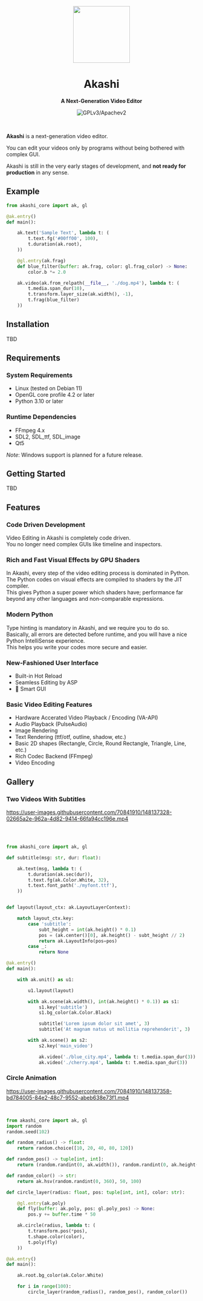 <p align="center"><img width="150" src="https://user-images.githubusercontent.com/70841910/115134602-16088280-a001-11eb-991e-a091139b6a25.png" /></p>

<h1 align="center">Akashi</h1>
<p align="center">
  <strong>A Next-Generation Video Editor</strong>
</p>

<p align="center">
  <img src="https://img.shields.io/badge/license-GPLv3%2FApache%202-blue" alt="GPLv3/Apachev2" />
</p>
<br>

**Akashi** is a next-generation video editor. 

You can edit your videos only by programs without being bothered with complex GUI.

Akashi is still in the very early stages of development, and **not ready for production** in any sense.

## Example

```python
from akashi_core import ak, gl

@ak.entry()
def main():

    ak.text('Sample Text', lambda t: (
        t.text.fg('#00ff00', 100),
        t.duration(ak.root),
    ))

    @gl.entry(ak.frag)
    def blue_filter(buffer: ak.frag, color: gl.frag_color) -> None:
        color.b *= 2.0

    ak.video(ak.from_relpath(__file__, './dog.mp4'), lambda t: (
        t.media.span_dur(10),
        t.transform.layer_size(ak.width(), -1),
        t.frag(blue_filter)
    ))
```

## Installation

TBD

## Requirements

### System Requirements

* Linux (tested on Debian 11) 
* OpenGL core profile 4.2 or later
* Python 3.10 or later

### Runtime Dependencies

* FFmpeg 4.x
* SDL2, SDL_ttf, SDL_image
* Qt5

*Note*: Windows support is planned for a future release.

## Getting Started

TBD

## Features

### Code Driven Development

Video Editing in Akashi is completely code driven.  
You no longer need complex GUIs like timeline and inspectors.

### Rich and Fast Visual Effects by GPU Shaders

In Akashi, every step of the video editing process is dominated in Python.  
The Python codes on visual effects are compiled to shaders by the JIT compiler.  
This gives Python a super power which shaders have; performance far beyond any other languages and non-comparable expressions.

### Modern Python

Type hinting is mandatory in Akashi, and we require you to do so.  
Basically, all errors are detected before runtime, and you will have a nice Python IntelliSense experience.  
This helps you write your codes more secure and easier.

### New-Fashioned User Interface

- Built-in Hot Reload
- Seamless Editing by ASP
- 🚧 Smart GUI
   
### Basic Video Editing Features

- Hardware Accerated Video Playback / Encoding (VA-API)
- Audio Playback (PulseAudio)
- Image Rendering
- Text Rendering (ttf/otf, outline, shadow, etc.)
- Basic 2D shapes (Rectangle, Circle, Round Rectangle, Triangle, Line, etc.)
- Rich Codec Backend (FFmpeg)
- Video Encoding

## Gallery

### Two Videos With Subtitles

https://user-images.githubusercontent.com/70841910/148137328-02665a2e-962a-4d82-9414-66fa94cc196e.mp4

<br>

```python

from akashi_core import ak, gl

def subtitle(msg: str, dur: float):

    ak.text(msg, lambda t: (
        t.duration(ak.sec(dur)),
        t.text.fg(ak.Color.White, 32),
        t.text.font_path('./myfont.ttf'),
    ))


def layout(layout_ctx: ak.LayoutLayerContext):

    match layout_ctx.key:
        case 'subtitle':
            subt_height = int(ak.height() * 0.1)
            pos = (ak.center()[0], ak.height() - subt_height // 2)
            return ak.LayoutInfo(pos=pos)
        case _:
            return None

@ak.entry()
def main():

    with ak.unit() as u1:

        u1.layout(layout)

        with ak.scene(ak.width(), int(ak.height() * 0.1)) as s1:
            s1.key('subtitle')
            s1.bg_color(ak.Color.Black)

            subtitle('Lorem ipsum dolor sit amet', 3)
            subtitle('At magnam natus ut mollitia reprehenderit', 3)

        with ak.scene() as s2:
            s2.key('main_video')

            ak.video('./blue_city.mp4', lambda t: t.media.span_dur(3))
            ak.video('./cherry.mp4', lambda t: t.media.span_dur(3))
```

### Circle Animation

https://user-images.githubusercontent.com/70841910/148137358-bd784005-84e2-48c7-9552-abeb638e73f1.mp4

<br>

```python
from akashi_core import ak, gl
import random
random.seed(102)

def random_radius() -> float:
    return random.choice([10, 20, 40, 80, 120])

def random_pos() -> tuple[int, int]:
    return (random.randint(0, ak.width()), random.randint(0, ak.height() * 2))

def random_color() -> str:
    return ak.hsv(random.randint(0, 360), 50, 100)

def circle_layer(radius: float, pos: tuple[int, int], color: str):

    @gl.entry(ak.poly)
    def fly(buffer: ak.poly, pos: gl.poly_pos) -> None:
        pos.y += buffer.time * 50

    ak.circle(radius, lambda t: (
        t.transform.pos(*pos),
        t.shape.color(color),
        t.poly(fly)
    ))

@ak.entry()
def main():

    ak.root.bg_color(ak.Color.White)

    for i in range(100):
        circle_layer(random_radius(), random_pos(), random_color())
```
